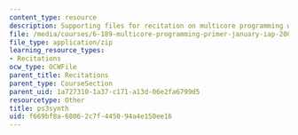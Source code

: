 ```yaml
---
content_type: resource
description: Supporting files for recitation on multicore programming with Cell.
file: /media/courses/6-189-multicore-programming-primer-january-iap-2007/f669bf8a68062c7f445094a4e150ee16_ps3synth.zip
file_type: application/zip
learning_resource_types:
- Recitations
ocw_type: OCWFile
parent_title: Recitations
parent_type: CourseSection
parent_uid: 1a727310-1a37-c171-a13d-06e2fa6799d5
resourcetype: Other
title: ps3synth
uid: f669bf8a-6806-2c7f-4450-94a4e150ee16
---
```

